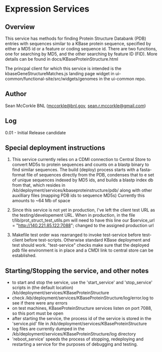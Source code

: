 
Expression Services
================================================

Overview
--------
This service has methods for finding Protein Structure Databank (PDB)
entries with sequences similar to a KBase protein sequence, specified
by either a MD5 id or a feature or coding sequence id.  There are two
functions, one for searching by MD5, and the other searching by
feature ID (FID).  More details can be found in 
docs/KBaseProteinStructure.html

The princpal client for which this service is intended is the
kbaseGeneStructureMatches.js landing page widget in
ui-common/functional-site/src/widgets/genomes in the ui-common repo.


Author
------
Sean McCorkle BNL (mccorkle@bnl.gov, sean.r.mccorkle@gmail.com)

Log
---
0.01 - Initial Release candidate 

Special deployment instructions
-------------------------------

1) This service currently relies on a CDMI connection to Central Store to
   convert MD5s to protein sequences and counts on a blastp binary to
   find similar sequences.  The build (deploy) process starts with a
   fasta-format file of sequences directly from the PDB, condenses that
   to e set of unique sequences indexed by MD5 ids, and builds a blastp
   index db from that, which resides in
   /kb/deployment/services/kbaseproteinstructure/pdb/ along with other
   auxilliary files (mapping PDB ids to sequence MD5s) Currently this
   amounts to ~64 Mb of space

2) Since this service is not yet in production, I've left the client test 
   URL as the testing/developement URL.  When in production, in the file
   t/lib/prot_struct_test_utils.pm
   will need to have this line 
   our $service_url = "http://140.221.85.122:7088";
   changed to the assigned production url

3) Makefile test order was rearranged to invoke test-service before
   test-client before test-scripts.  Otherwise standard KBase deployment
   and test should work.   "test-service" checks make sure that the 
   deployed pdb file environment is in place and a CMDI link to central 
   store can be established.



Starting/Stopping the service, and other notes
----------------------------------------------
* to start and stop the service, use the 'start_service' and 'stop_service'
  scripts in (the default location) /kb/deployment/services/KBaseProteinStructure
* check /kb/deployment/services/KBaseProteinStructure/log/error.log to see if there 
  were any errors
* on test machines, KBaseProteinStructure services listen on port 7088, 
  so this port must be open
* after starting the service, the process id of the service is stored in the 
  'service.pid' file in /kb/deployment/services/KBaseProteinStructure
* log files are currently dumped in the /kb/deployment/services/KBaseProteinStructure/log
  directory
* 'reboot_service' speeds the process of stopping, redeploying and restarting a service
  for the purposes of debugging and testing.
